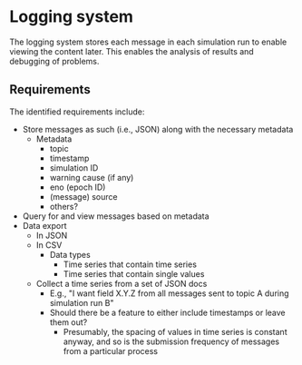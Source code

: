 # Logging system

The logging system stores each message in each simulation run to enable viewing the content later.
This enables the analysis of results and debugging of problems.

## Requirements

The identified requirements include:

- Store messages as such (i.e., JSON) along with the necessary metadata
    - Metadata
        - topic
        - timestamp
        - simulation ID
        - warning cause (if any)
        - eno (epoch ID)
        - (message) source
        - others?
- Query for and view messages based on metadata
- Data export
    - In JSON
    - In CSV
        - Data types
            - Time series that contain time series
            - Time series that contain single values
    - Collect a time series from a set of JSON docs
        - E.g., "I want field X.Y.Z from all messages sent to topic A during simulation run B"
        - Should there be a feature to either include timestamps or leave them out?
            - Presumably, the spacing of values in time series is constant anyway, and so is the submission frequency of messages from a particular process
